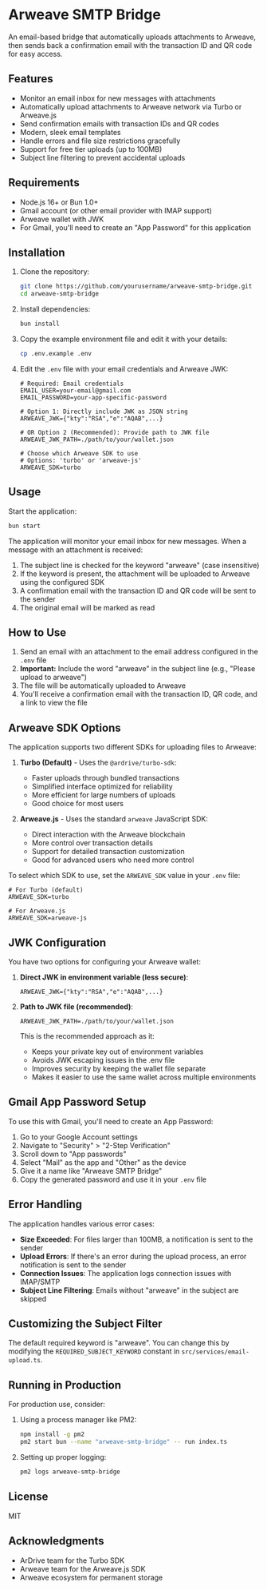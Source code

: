 # Arweave SMTP Bridge

An email-based bridge that automatically uploads attachments to Arweave, then sends back a confirmation email with the transaction ID and QR code for easy access.

## Features

- Monitor an email inbox for new messages with attachments
- Automatically upload attachments to Arweave network via Turbo or Arweave.js
- Send confirmation emails with transaction IDs and QR codes
- Modern, sleek email templates
- Handle errors and file size restrictions gracefully
- Support for free tier uploads (up to 100MB)
- Subject line filtering to prevent accidental uploads

## Requirements

- Node.js 16+ or Bun 1.0+
- Gmail account (or other email provider with IMAP support)
- Arweave wallet with JWK
- For Gmail, you'll need to create an "App Password" for this application

## Installation

1. Clone the repository:
   ```bash
   git clone https://github.com/yourusername/arweave-smtp-bridge.git
   cd arweave-smtp-bridge
   ```

2. Install dependencies:
   ```bash
   bun install
   ```

3. Copy the example environment file and edit it with your details:
   ```bash
   cp .env.example .env
   ```

4. Edit the `.env` file with your email credentials and Arweave JWK:
   ```
   # Required: Email credentials
   EMAIL_USER=your-email@gmail.com
   EMAIL_PASSWORD=your-app-specific-password
   
   # Option 1: Directly include JWK as JSON string
   ARWEAVE_JWK={"kty":"RSA","e":"AQAB",...}
   
   # OR Option 2 (Recommended): Provide path to JWK file
   ARWEAVE_JWK_PATH=./path/to/your/wallet.json
   
   # Choose which Arweave SDK to use
   # Options: 'turbo' or 'arweave-js'
   ARWEAVE_SDK=turbo
   ```

## Usage

Start the application:

```bash
bun start
```

The application will monitor your email inbox for new messages. When a message with an attachment is received:

1. The subject line is checked for the keyword "arweave" (case insensitive)
2. If the keyword is present, the attachment will be uploaded to Arweave using the configured SDK
3. A confirmation email with the transaction ID and QR code will be sent to the sender
4. The original email will be marked as read

## How to Use

1. Send an email with an attachment to the email address configured in the `.env` file
2. **Important:** Include the word "arweave" in the subject line (e.g., "Please upload to arweave")
3. The file will be automatically uploaded to Arweave 
4. You'll receive a confirmation email with the transaction ID, QR code, and a link to view the file

## Arweave SDK Options

The application supports two different SDKs for uploading files to Arweave:

1. **Turbo (Default)** - Uses the `@ardrive/turbo-sdk`:
   - Faster uploads through bundled transactions
   - Simplified interface optimized for reliability
   - More efficient for large numbers of uploads
   - Good choice for most users

2. **Arweave.js** - Uses the standard `arweave` JavaScript SDK:
   - Direct interaction with the Arweave blockchain
   - More control over transaction details
   - Support for detailed transaction customization
   - Good for advanced users who need more control

To select which SDK to use, set the `ARWEAVE_SDK` value in your `.env` file:

```
# For Turbo (default)
ARWEAVE_SDK=turbo

# For Arweave.js
ARWEAVE_SDK=arweave-js
```

## JWK Configuration

You have two options for configuring your Arweave wallet:

1. **Direct JWK in environment variable (less secure)**:
   ```
   ARWEAVE_JWK={"kty":"RSA","e":"AQAB",...}
   ```

2. **Path to JWK file (recommended)**:
   ```
   ARWEAVE_JWK_PATH=./path/to/your/wallet.json
   ```
   
   This is the recommended approach as it:
   - Keeps your private key out of environment variables
   - Avoids JWK escaping issues in the .env file
   - Improves security by keeping the wallet file separate
   - Makes it easier to use the same wallet across multiple environments

## Gmail App Password Setup

To use this with Gmail, you'll need to create an App Password:

1. Go to your Google Account settings
2. Navigate to "Security" > "2-Step Verification"
3. Scroll down to "App passwords"
4. Select "Mail" as the app and "Other" as the device
5. Give it a name like "Arweave SMTP Bridge"
6. Copy the generated password and use it in your `.env` file

## Error Handling

The application handles various error cases:

- **Size Exceeded**: For files larger than 100MB, a notification is sent to the sender
- **Upload Errors**: If there's an error during the upload process, an error notification is sent to the sender
- **Connection Issues**: The application logs connection issues with IMAP/SMTP
- **Subject Line Filtering**: Emails without "arweave" in the subject are skipped

## Customizing the Subject Filter

The default required keyword is "arweave". You can change this by modifying the `REQUIRED_SUBJECT_KEYWORD` constant in `src/services/email-upload.ts`.

## Running in Production

For production use, consider:

1. Using a process manager like PM2:
   ```bash
   npm install -g pm2
   pm2 start bun --name "arweave-smtp-bridge" -- run index.ts
   ```

2. Setting up proper logging:
   ```bash
   pm2 logs arweave-smtp-bridge
   ```

## License

MIT

## Acknowledgments

- ArDrive team for the Turbo SDK
- Arweave team for the Arweave.js SDK
- Arweave ecosystem for permanent storage 